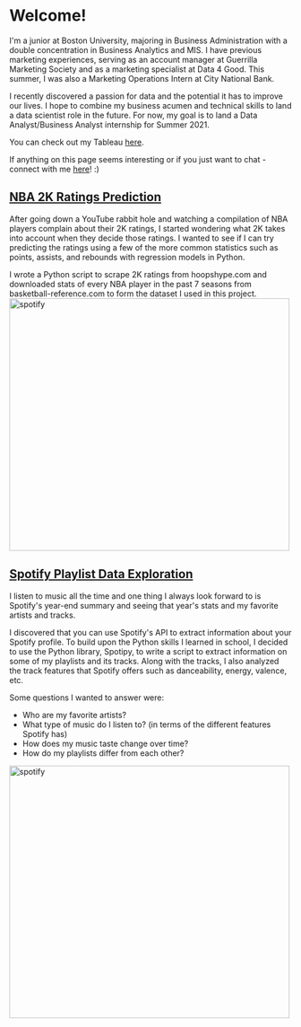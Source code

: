 # Welcome! 

I'm a junior at Boston University, majoring in Business Administration with a double concentration in Business Analytics and MIS. I have previous marketing experiences, serving as an account manager at Guerrilla Marketing Society and as a marketing specialist at Data 4 Good. This summer, I was also a Marketing Operations Intern at City National Bank.

I recently discovered a passion for data and the potential it has to improve our lives. I hope to combine my business acumen and technical skills to land a data scientist role in the future. For now, my goal is to land a Data Analyst/Business Analyst internship for Summer 2021.

You can check out my Tableau [here](https://public.tableau.com/profile/winston.wang4842#!/).

If anything on this page seems interesting or if you just want to chat - connect with me [here](https://www.linkedin.com/in/winstonw5/)! :)

## [NBA 2K Ratings Prediction](https://github.com/winst0n-w/2k-rating/blob/master/2K%20Ratings.ipynb)
After going down a YouTube rabbit hole and watching a compilation of NBA players complain about their 2K ratings, I started wondering what 2K takes into account when they decide those ratings. I wanted to see if I can try predicting the ratings using a few of the more common statistics such as points, assists, and rebounds with regression models in Python. 

I wrote a Python script to scrape 2K ratings from hoopshype.com and downloaded stats of every NBA player in the past 7 seasons from basketball-reference.com to form the dataset I used in this project.
<img src="https://user-images.githubusercontent.com/65275850/93392722-2156be00-f826-11ea-84d8-89e3c970efba.png" alt="spotify" width="500" height="450" class="center">



## [Spotify Playlist Data Exploration](https://github.com/winst0n-w/spotify-analysis/blob/master/Spotify%20Playlists%20Data%20Exploration.ipynb)

I listen to music all the time and one thing I always look forward to is Spotify's year-end summary and seeing that year's stats and my favorite artists and tracks.


I discovered that you can use Spotify's API to extract information about your Spotify profile. To build upon the Python skills I learned in school, I decided to use the Python library, Spotipy, to write a script to extract information on some of my playlists and its tracks. Along with the tracks, I also analyzed the track features that Spotify offers such as danceability, energy, valence, etc. 

Some questions I wanted to answer were:

* Who are my favorite artists?
* What type of music do I listen to? (in terms of the different features Spotify has)
* How does my music taste change over time?
* How do my playlists differ from each other?
<img src="https://user-images.githubusercontent.com/65275850/91476486-ea5a4180-e851-11ea-90d6-c338949f755c.png" alt="spotify" width="500" height="450" class="center">
